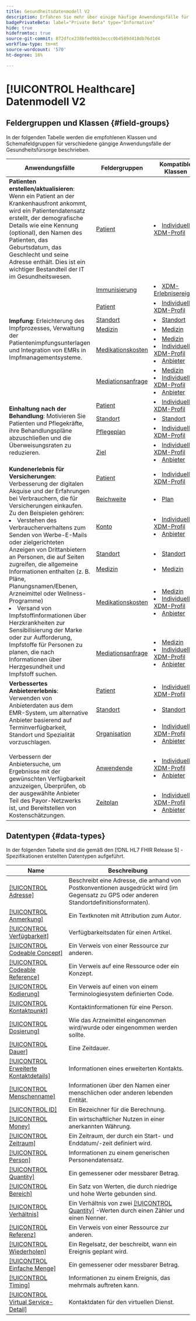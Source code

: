 ```yaml
---
title: Gesundheitsdatenmodell V2
description: Erfahren Sie mehr über einige häufige Anwendungsfälle für das Gesundheitswesen und die besten Klassen, die zugehörigen Feldgruppen und Datentypen, die verwendet werden sollten.
badgePrivateBeta: label="Private Beta" type="Informative"
hide: true
hidefromtoc: true
source-git-commit: 872dfce238bfed9bb3eccc0b4589d418db76d1d4
workflow-type: tm+mt
source-wordcount: '570'
ht-degree: 16%

---
```


# [!UICONTROL Healthcare] Datenmodell V2

## Feldergruppen und Klassen {#field-groups}

In der folgenden Tabelle werden die empfohlenen Klassen und Schemafeldgruppen für verschiedene gängige Anwendungsfälle der Gesundheitsfürsorge beschrieben.

<table>
  <thead>
    <tr>
      <th>Anwendungsfälle</th>
      <th>Feldergruppen</th>
      <th>Kompatible Klassen</th>
    </tr>
  </thead>
  <tbody>
    <tr>
      <td><strong>Patienten erstellen/aktualisieren</strong>: Wenn ein Patient an der Krankenhausfront ankommt, wird ein Patientendatensatz erstellt, der demografische Details wie eine Kennung (optional), den Namen des Patienten, das Geburtsdatum, das Geschlecht und seine Adresse enthält. Dies ist ein wichtiger Bestandteil der IT im Gesundheitswesen.</td>
      <td><a href="../../field-groups/profile/healthcare-patient.md">Patient</a></td>
      <td>
        <li><a href="../../classes/individual-profile.md">Individuelles XDM-Profil</a></li>
      </td>
    </tr>
    <tr>
      <td rowspan="6"><strong>Impfung</strong>: Erleichterung des Impfprozesses, Verwaltung der Patientenimpfungsunterlagen und Integration von EMRs in Impfmanagementsysteme.</td>
      <td><a href="../../field-groups/event/healthcare-immunization.md">Immunisierung</a></td>
      <td>
        <li><a href="../../classes/experienceevent.md">XDM-Erlebnisereignis</a></li>
      </td>
    </tr>
    <tr>
      <td><a href="../../field-groups/profile/healthcare-patient.md">Patient</a></td>
      <td>
        <li><a href="../../classes/individual-profile.md">Individuelles XDM-Profil</a></li>
      </td>
    </tr>
    <tr>
      <td><a href="../../field-groups/location/healthcare-location.md">Standort</a></td>
      <td>
        <li><a href="../../classes/location.md">Standort</a></li>
      </td>
    </tr>
    <tr>
      <td><a href="../../field-groups/medication/healthcare-medication-v2.md">Medizin</a></td>
      <td>
        <li><a href="../../classes/medication.md">Medizin</a></li>
      </td>
    </tr>
    <tr>
      <td><a href="../../field-groups/medication/healthcare-medication-dispense.md">Medikationskosten</a></td>
      <td>
        <li><a href="../../classes/medication.md">Medizin</a></li>
        <li><a href="../../classes/individual-profile.md">Individuelles XDM-Profil</a></li>
        <li><a href="../../classes/provider.md">Anbieter</a></li>
      </td>
    </tr>
    <tr>
      <td><a href="../../field-groups/medication/healthcare-medication-request.md">Mediationsanfrage</a></td>
      <td>
        <li><a href="../../classes/medication.md">Medizin</a></li>
        <li><a href="../../classes/individual-profile.md">Individuelles XDM-Profil</a></li>
        <li><a href="../../classes/provider.md">Anbieter</a></li>
      </td>
    </tr>
    <tr>
      <td rowspan="4"><strong>Einhaltung nach der Behandlung</strong>: Motivieren Sie Patienten und Pflegekräfte, ihre Behandlungspläne abzuschließen und die Überweisungsraten zu reduzieren.</td>
      <td><a href="../../field-groups/profile/healthcare-patient.md">Patient</a></td>
      <td>
        <li><a href="../../classes/individual-profile.md">Individuelles XDM-Profil</a></li>
      </td>
    </tr>
    <tr>
      <td><a href="../../field-groups/location/healthcare-location.md">Standort</a></td>
      <td>
        <li><a href="../../classes/location.md">Standort</a></li>
      </td>
    </tr>
    <tr>
      <td><a href="../../field-groups/profile/healthcare-care-plan.md">Pflegeplan</a></td>
      <td>
        <li><a href="../../classes/individual-profile.md">Individuelles XDM-Profil</a></li>
      </td>
    </tr>
    <tr>
      <td><a href="../../field-groups/profile/healthcare-goal.md">Ziel</a></td>
      <td>
        <li><a href="../../classes/individual-profile.md">Individuelles XDM-Profil</a></li>
        <li><a href="../../classes/provider.md">Anbieter</a></li>
      </td>
    </tr>
    <tr>
      <td rowspan="7"><strong>Kundenerlebnis für Versicherungen</strong>: Verbesserung der digitalen Akquise und der Erfahrungen bei Verbrauchern, die für Versicherungen einkaufen. Zu den Beispielen gehören: 
        <li> Verstehen des Verbraucherverhaltens zum Senden von Werbe-E-Mails oder zielgerichteten Anzeigen von Drittanbietern an Personen, die auf Seiten zugreifen, die allgemeine Informationen enthalten (z. B. Pläne, Planungsnamen/Ebenen, Arzneimittel oder Wellness-Programme)
        </li> 
        <li> Versand von Impfstoffinformationen über Herzkrankheiten zur Sensibilisierung der Marke oder zur Aufforderung, Impfstoffe für Personen zu planen, die nach Informationen über Herzgesundheit und Impfstoff suchen.
        </li>
      </td>
      <td><a href="../../field-groups/profile/healthcare-patient.md">Patient</a></td>
      <td>
        <li><a href="../../classes/individual-profile.md">Individuelles XDM-Profil</a></li>
      </td>
    </tr>
    <tr>
      <td><a href="../../field-groups/plan/healthcare-coverage.md">Reichweite</a></td>
      <td>
        <li><a href="../../classes/plan.md">Plan</a></li>
      </td>
    </tr>
    <tr>
      <td><a href="../../field-groups/profile/healthcare-account.md">Konto</a></td>
      <td>
        <li><a href="../../classes/individual-profile.md">Individuelles XDM-Profil</a></li>
        <li><a href="../../classes/provider.md">Anbieter</a></li>
      </td>
    </tr>
    <tr>
      <td><a href="../../field-groups/location/healthcare-location.md">Standort</a></td>
      <td>
        <li><a href="../../classes/location.md">Standort</a></li>
      </td>
    </tr>
      <tr>
      <td><a href="../../field-groups/medication/healthcare-medication-v2.md">Medizin</a></td>
      <td>
        <li><a href="../../classes/medication.md">Medizin</a></li>
      </td>
    </tr>
    <tr>
      <td><a href="../../field-groups/medication/healthcare-medication-dispense.md">Medikationskosten</a></td>
      <td>
        <li><a href="../../classes/medication.md">Medizin</a></li>
        <li><a href="../../classes/individual-profile.md">Individuelles XDM-Profil</a></li>
        <li><a href="../../classes/provider.md">Anbieter</a></li>
      </td>
    </tr>
    <tr>
      <td><a href="../../field-groups/medication/healthcare-medication-request.md">Mediationsanfrage</a></td>
      <td>
        <li><a href="../../classes/medication.md">Medizin</a></li>
        <li><a href="../../classes/individual-profile.md">Individuelles XDM-Profil</a></li>
        <li><a href="../../classes/provider.md">Anbieter</a></li>
      </td>
    </tr>
    <tr>
      <td rowspan="5"><strong>Verbessertes Anbietererlebnis</strong>: Verwenden von Anbieterdaten aus dem EMR-System, um alternative Anbieter basierend auf Terminverfügbarkeit, Standort und Spezialität vorzuschlagen. <br> <br>Verbessern der Anbietersuche, um Ergebnisse mit der gewünschten Verfügbarkeit anzuzeigen, Überprüfen, ob der ausgewählte Anbieter Teil des Payor-Netzwerks ist, und Bereitstellen von Kostenschätzungen.
      </td>
      <td><a href="../../field-groups/profile/healthcare-patient.md">Patient</a></td>
      <td>
        <li><a href="../../classes/individual-profile.md">Individuelles XDM-Profil</a></li>
      </td>
    </tr>
    <tr>
      <td><a href="../../field-groups/location/healthcare-location.md">Standort</a></td>
      <td>
        <li><a href="../../classes/location.md">Standort</a></li>
      </td>
    </tr>
    <tr>
      <td><a href="../../field-groups/profile/healthcare-organization.md">Organisation</a></td>
      <td>
        <li><a href="../../classes/individual-profile.md">Individuelles XDM-Profil</a></li>
        <li><a href="../../classes/provider.md">Anbieter</a></li>
      </td>
    </tr>
    <tr>
      <td><a href="../../field-groups/profile/healthcare-practioner.md">Anwendende</a></td>
      <td>
        <li><a href="../../classes/individual-profile.md">Individuelles XDM-Profil</a></li>
        <li><a href="../../classes/provider.md">Anbieter</a></li>
      </td>
    </tr>
    <tr>
      <td><a href="../../field-groups/profile/healthcare-schedule.md">Zeitplan</a></td>
      <td>
        <li><a href="../../classes/individual-profile.md">Individuelles XDM-Profil</a></li>
        <li><a href="../../classes/provider.md">Anbieter</a></li>
      </td>
    </tr>
  </tbody>
</table>

## Datentypen {#data-types}

In der folgenden Tabelle sind die gemäß den [!DNL HL7 FHIR Release 5] -Spezifikationen erstellten Datentypen aufgeführt.

| Name | Beschreibung |
| --- | --- |
| [[!UICONTROL Adresse]](../../data-types/healthcare/address.md) | Beschreibt eine Adresse, die anhand von Postkonventionen ausgedrückt wird (im Gegensatz zu GPS oder anderen Standortdefinitionsformaten). |
| [[!UICONTROL Anmerkung]](../../data-types/healthcare/annotation.md) | Ein Textknoten mit Attribution zum Autor. |
| [[!UICONTROL Verfügbarkeit]](../../data-types/healthcare/availability.md) | Verfügbarkeitsdaten für einen Artikel. |
| [[!UICONTROL Codeable Concept]](../../data-types/healthcare/codeable-concept.md) | Ein Verweis von einer Ressource zur anderen. |
| [[!UICONTROL Codeable Reference]](../../data-types/healthcare/codeable-reference.md) | Ein Verweis auf eine Ressource oder ein Konzept. |
| [[!UICONTROL Kodierung]](../../data-types/healthcare/coding.md) | Ein Verweis auf einen von einem Terminologiesystem definierten Code. |
| [[!UICONTROL Kontaktpunkt]](../../data-types/healthcare/contact-point.md) | Kontaktinformationen für eine Person. |
| [[!UICONTROL Dosierung]](../../data-types/healthcare/dosage.md) | Wie das Arzneimittel eingenommen wird/wurde oder eingenommen werden sollte. |
| [[!UICONTROL Dauer]](../../data-types/healthcare/duration.md) | Eine Zeitdauer. |
| [[!UICONTROL Erweiterte Kontaktdetails]](../../data-types/healthcare/extended-contact-detail.md) | Informationen eines erweiterten Kontakts. |
| [[!UICONTROL Menschenname]](../../data-types/healthcare/human-name.md) | Informationen über den Namen einer menschlichen oder anderen lebenden Entität. |
| [[!UICONTROL ID]](../../data-types/healthcare/identifier.md) | Ein Bezeichner für die Berechnung. |
| [[!UICONTROL Money]](../../data-types/healthcare/money.md) | Ein wirtschaftlicher Nutzen in einer anerkannten Währung. |
| [[!UICONTROL Zeitraum]](../../data-types/healthcare/period.md) | Ein Zeitraum, der durch ein Start- und Enddatum/-zeit definiert wird. |
| [[!UICONTROL Person]](../../data-types/healthcare/person.md) | Informationen zu einem generischen Personendatensatz. |
| [[!UICONTROL Quantity]](../../data-types/healthcare/quantity.md) | Ein gemessener oder messbarer Betrag. |
| [[!UICONTROL Bereich]](../../data-types/healthcare/range.md) | Ein Satz von Werten, die durch niedrige und hohe Werte gebunden sind. |
| [[!UICONTROL Verhältnis]](../../data-types/healthcare/ratio.md) | Ein Verhältnis von zwei [[!UICONTROL Quantity]](../../data-types/healthcare/quantity.md) -Werten durch einen Zähler und einen Nenner. |
| [[!UICONTROL Referenz]](../../data-types/healthcare/reference.md) | Ein Verweis von einer Ressource zur anderen. |
| [[!UICONTROL Wiederholen]](../../data-types/healthcare/repeat.md) | Ein Regelsatz, der beschreibt, wann ein Ereignis geplant wird. |
| [[!UICONTROL Einfache Menge]](../../data-types/healthcare/simple-quantity.md) | Ein gemessener oder messbarer Betrag. |
| [[!UICONTROL Timing]](../../data-types/healthcare/timing.md) | Informationen zu einem Ereignis, das mehrmals auftreten kann. |
| [[!UICONTROL Virtual Service-Detail]](../../data-types/healthcare/virtual-service-detail.md) | Kontaktdaten für den virtuellen Dienst. |
